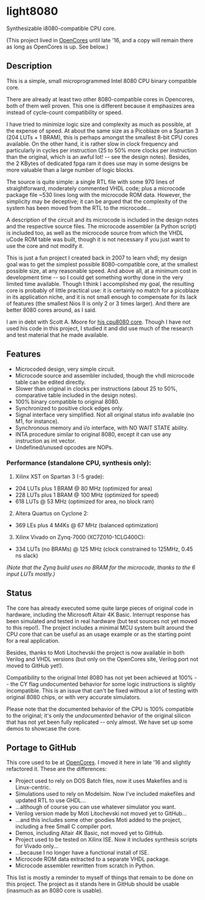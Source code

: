 # light8080
Synthesizable i8080-compatible CPU core.

(This project lived in [OpenCores](https://opencores.org/project,light8080) until late '16, and a copy will remain there as long as OpenCores is up. See below.)

## Description

This is a simple, small microprogrammed Intel 8080 CPU binary compatible core. 

There are already at least two other 8080-compatible cores in Opencores, both of them well proven. This one is different because it emphasizes area instead of cycle-count compatibility or speed. 

I have tried to minimize logic size and complexity as much as possible, at the expense of speed. At about the same size as a Picoblaze on a Spartan 3 (204 LUTs + 1 BRAM), this is perhaps amongst the smallest 8-bit CPU cores available. On the other hand, it is rather slow in clock frequency and particularly in cycles per instruction (25 to 50% more clocks per instruction than the original, which is an awful lot! -- see the design notes). Besides, the 2 KBytes of dedicated fpga ram it does use may in some designs be more valuable than a large number of logic blocks. 

The source is quite simple: a single RTL file with some 970 lines of straightforward, moderately commented VHDL code; plus a microcode package file ~530 lines long with the microcode ROM data. However, the simplicity may be deceptive; it can be argued that the complexity of the system has been moved from the RTL to the microcode... 

A description of the circuit and its microcode is included in the design notes and the respective source files. The microcode assembler (a Python script) is included too, as well as the microcode source from which the VHDL uCode ROM table was built, though it is not necessary if you just want to use the core and not modify it. 

This is just a fun project I created back in 2007 to learn vhdl; my design goal was to get the simplest possible 8080-compatible core, at the smallest possible size, at any reasonable speed. And above all, at a minimum cost in development time -- so I could get something worthy done in the very limited time available.
Though I think I accomplished my goal, the resulting core is probably of little practical use: it is certainly no match for a picoblaze in its application niche, and it is not small enough to compensate for its lack of features (the smallest Nios II is only 2 or 3 times larger). And there are better 8080 cores around, as I said. 

I am in debt with Scott A. Moore for [his cpu8080 core](http://opencores.org/project,cpu8080). Though I have not used his code in this project, I studied it and did use much of the research and test material that he made available. 



## Features

- Microcoded design, very simple circuit.
- Microcode source and assembler included, though the vhdl microcode table can be edited directly.
- Slower than original in clocks per instructions (about 25 to 50%, comparative table included in the design notes).
- 100% binary compatible to original 8080.
- Synchronized to positive clock edges only.
- Signal interface very simplified. Not all original status info available (no M1, for instance).
- Synchronous memory and i/o interface, with NO WAIT STATE ability.
- INTA procedure similar to original 8080, except it can use any instruction as int vector.
- Undefined/unused opcodes are NOPs.



### Performance (standalone CPU, synthesis only): 

1. Xilinx XST on Spartan 3 (-5 grade):
 * 204 LUTs plus 1 BRAM @ 80 MHz (optimized for area)
 * 228 LUTs plus 1 BRAM @ 100 MHz (optimized for speed)
 * 618 LUTs @ 53 MHz (optimized for area, no block ram)

2. Altera Quartus on Cyclone 2:
 * 369 LEs plus 4 M4Ks @ 67 MHz (balanced optimization)
 
3. Xilinx Vivado on Zynq-7000 (XC7Z010-1CLG400C):
 * 334 LUTs (no BRAMs) @ 125 MHz (clock constrained to 125MHz, 0.45 ns slack)

_(Note that the Zynq build uses no BRAM for the microcode, thanks to the 6 input LUTs mostly.)_


## Status 

The core has already executed some quite large pieces of original code in hardware, including the Microsoft Altair 4K Basic.
Interrupt response has been simulated and tested in real hardware (but test
sources not yet moved to this repo!).
The project includes a minimal MCU system built around the CPU core that can be useful as an usage example or as the starting point for a real application.

Besides, thanks to Moti Litochevski the project is now available in both Verilog and VHDL versions (but only on the OpenCores site, Verilog port not moved to GitHub yet!).


Compatibility to the original Intel 8080 has not yet been achieved at 100% -- the CY flag undocumented behavior for some logic instructions is slightly incompatible. This is an issue that can't be fixed without a lot of testing with original 8080 chips, or with very accurate simulators.


Please note that the documented behavior of the CPU is 100% compatible to the original; it's only the *undocumented* behavior of the original silicon that has not yet been fully replicated -- only almost. 
We have set up some demos to showcase the core. 



## Portage to GitHub

This core used to be at [OpenCores](https://opencores.org/project,light8080). I moved it here in late '16 and slightly refactored it. 
These are the differences: 

* Project used to rely on DOS Batch files, now it uses Makefiles and is Linux-centric.
* Simulations used to rely on Modelsim. Now I've included makefiles and updated RTL to use GHDL...
 * ...although of course you can use whatever simulator you want.
* Verilog version made by Moti Litochevski not moved yet to GitHub...
 * ...and this includes some other goodies Moti added to the project, including a free Small C compiler port.
* Demos, including Altair 4K Basic, not moved yet to GitHub.
* Project used to be tested on Xilinx ISE. Now it includes synthesis scripts for Vivado only...
 * ...because I no longer have a functional install of ISE.
* Microcode ROM data extracted to a separate VHDL package.
* Microcode assembler rewritten from scratch in Python.



This list is mostly a reminder to myself of things that remain to be done on this project. The project as it stands here in GitHub should be usable (inasmuch as an 8080 core is usable).


